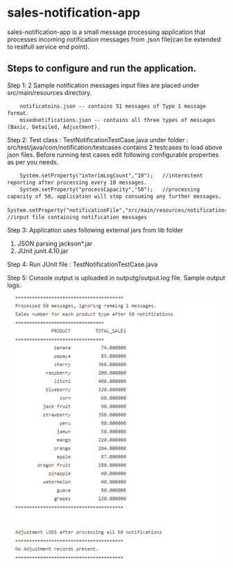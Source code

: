 # sales-notification-app
sales-notification-app is a small message processing application that processes incoming notification messages from .json file(can be
extended to restfull service end point).

## Steps to configure and run the application. ##

Step 1: 2 Sample notification messages input files are placed under src/main/resources directory.
```
    notificatoins.json -- contains 51 messages of Type 1 message format.
    mixednotifications.json -- contains all three types of messages (Basic, Detailed, Adjustment).
```
     
Step 2: Test class : TestNotificationTestCase.java under folder : src/test/java/com/notification/testcases contains 2 testcases to
load above json files.
Before running test cases edit following configurable properties as per you needs.
```
    System.setProperty("interimLogCount","10");   //intermitent reporting after processing every 10 messages. 
    System.setProperty("processCapacity","50");   //processing capacity of 50, application will stop consuming any further messages.
    System.setProperty("notificationFile","src/main/resources/notifications.json");  //input file containing notification messages
```

Step 3: Application uses following external jars from lib folder

1. JSON parsing
   jackson*.jar
2. JUnit
   junit.4.10.jar
   
Step 4: Run JUnit file : TestNotificationTestCase.java

Step 5: Console output is uploaded in outputg/output.log file.
       Sample output logs.

![alt text](https://github.com/ajaysh/sales-notification-app/blob/master/image.PNG)

